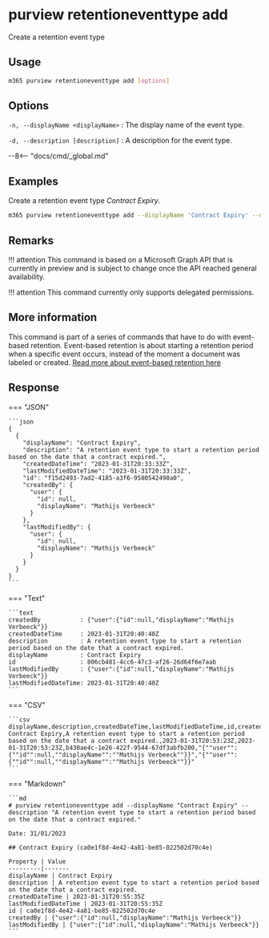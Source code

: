 # purview retentioneventtype add

Create a retention event type

## Usage

```sh
m365 purview retentioneventtype add [options]
```

## Options

`-n, --displayName <displayName>`
: The display name of the event type.

`-d, --description [description]`
: A description for the event type.

--8<-- "docs/cmd/_global.md"

## Examples

Create a retention event type *Contract Expiry*.

```sh
m365 purview retentioneventtype add --displayName 'Contract Expiry' --description 'A retention event type to start a retention period based on the date that a contract expired.'
```

## Remarks

!!! attention
    This command is based on a Microsoft Graph API that is currently in preview and is subject to change once the API reached general availability.

!!! attention
    This command currently only supports delegated permissions.

## More information

This command is part of a series of commands that have to do with event-based retention. Event-based retention is about starting a retention period when a specific event occurs, instead of the moment a document was labeled or created. [Read more about event-based retention here](https://learn.microsoft.com/en-us/microsoft-365/compliance/event-driven-retention?view=o365-worldwide)

## Response

=== "JSON"

    ```json
    {
      {
        "displayName": "Contract Expiry",
        "description": "A retention event type to start a retention period based on the date that a contract expired.",
        "createdDateTime": "2023-01-31T20:33:33Z",
        "lastModifiedDateTime": "2023-01-31T20:33:33Z",
        "id": "f15d2493-7ad2-4185-a3f6-9580542490a0",
        "createdBy": {
          "user": {
            "id": null,
            "displayName": "Mathijs Verbeeck"
          }
        },
        "lastModifiedBy": {
          "user": {
            "id": null,
            "displayName": "Mathijs Verbeeck"
          }
        }
      }
    }
    ```

=== "Text"

    ```text
    createdBy           : {"user":{"id":null,"displayName":"Mathijs Verbeeck"}}
    createdDateTime     : 2023-01-31T20:40:40Z
    description         : A retention event type to start a retention period based on the date that a contract expired.
    displayName         : Contract Expiry
    id                  : 806cb481-4cc6-47c3-af26-26d64f6e7aab
    lastModifiedBy      : {"user":{"id":null,"displayName":"Mathijs Verbeeck"}}
    lastModifiedDateTime: 2023-01-31T20:40:40Z
    ```

=== "CSV"

    ```csv
    displayName,description,createdDateTime,lastModifiedDateTime,id,createdBy,lastModifiedBy
    Contract Expiry,A retention event type to start a retention period based on the date that a contract expired.,2023-01-31T20:53:23Z,2023-01-31T20:53:23Z,b430ae4c-1e26-422f-9544-67df3abfb200,"{""user"":{""id"":null,""displayName"":""Mathijs Verbeeck""}}","{""user"":{""id"":null,""displayName"":""Mathijs Verbeeck""}}"
    ```

=== "Markdown"

    ```md
    # purview retentioneventtype add --displayName "Contract Expiry" --description "A retention event type to start a retention period based on the date that a contract expired."

    Date: 31/01/2023

    ## Contract Expiry (ca0e1f8d-4e42-4a81-be85-022502d70c4e)

    Property | Value
    ---------|-------
    displayName | Contract Expiry
    description | A retention event type to start a retention period based on the date that a contract expired.
    createdDateTime | 2023-01-31T20:55:35Z
    lastModifiedDateTime | 2023-01-31T20:55:35Z
    id | ca0e1f8d-4e42-4a81-be85-022502d70c4e
    createdBy | {"user":{"id":null,"displayName":"Mathijs Verbeeck"}}
    lastModifiedBy | {"user":{"id":null,"displayName":"Mathijs Verbeeck"}}
    ```
